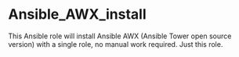 # Ansible_AWX_install
This Ansible role will install Ansible AWX (Ansible Tower open source version) with a single role, no manual work required. Just this role.   
